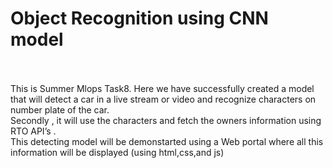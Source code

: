 # Object Recognition using CNN model

<br><br>
This is Summer Mlops Task8. Here we have successfully created a model that will detect a car in a live stream or video and recognize characters on number plate of the car.
<br>
Secondly , it will use the characters and fetch the owners information using RTO API’s .
<br>
This detecting model will be demonstarted using a Web portal where all this information will be displayed (using html,css,and js)

















